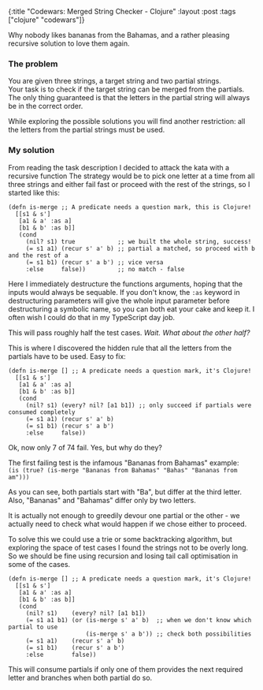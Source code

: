 {:title "Codewars: Merged String Checker - Clojure"
 :layout :post
 :tags ["clojure" "codewars"]}
 
Why nobody likes bananas from the Bahamas, and a rather pleasing recursive solution
to love them again.

### The problem

You are given three strings, a target string and two partial strings.  
Your task is to check if the target string can be merged from the partials. 
The only thing guaranteed is that the letters in the partial string will always 
be in the correct order.

While exploring the possible solutions you will find another restriction: all the letters
from the partial strings must be used.

### My solution

From reading the task description I decided to attack the kata with a recursive function
The strategy would be to pick one letter at a time from all three strings and either
fail fast or proceed with the rest of the strings, so I started like this:

```language-clojure
(defn is-merge ;; A predicate needs a question mark, this is Clojure!
  [[s1 & s']
   [a1 & a' :as a]
   [b1 & b' :as b]]
   (cond
     (nil? s1) true            ;; we built the whole string, success!
     (= s1 a1) (recur s' a' b) ;; partial a matched, so proceed with b and the rest of a
     (= s1 b1) (recur s' a b') ;; vice versa
     :else     false))         ;; no match - false
```

Here I immediately destructure the functions arguments, hoping that the inputs would always
be sequable. If you don't know, the `:as` keyword in destructuring parameters will give the
whole input parameter before destructuring a symbolic name, so you can both eat your cake
and keep it. I often wish I could do that in my TypeScript day job.

This will pass roughly half the test cases. *Wait. What about the other half?*

This is where I discovered the hidden rule that all the letters from the partials have to
be used. Easy to fix:

```language-clojure
(defn is-merge [] ;; A predicate needs a question mark, it's Clojure!
  [[s1 & s']
   [a1 & a' :as a]
   [b1 & b' :as b]]
   (cond
     (nil? s1) (every? nil? [a1 b1]) ;; only succeed if partials were consumed completely 
     (= s1 a1) (recur s' a' b)
     (= s1 b1) (recur s' a b')
     :else     false))
```

Ok, now only 7 of 74 fail. Yes, but why do they?

The first failing test is the infamous "Bananas from Bahamas" example:  
`(is (true? (is-merge "Bananas from Bahamas" "Bahas" "Bananas from am")))`

As you can see, both partials start with "Ba", but differ at the third letter. Also,
"Bananas" and "Bahamas" differ only by two letters.

It is actually not enough to greedily devour one partial or the other - we actually need
to check what would happen if we chose either to proceed.

To solve this we could use a trie or some backtracking algorithm, but exploring the
space of test cases I found the strings not to be overly long. So we should be fine
using recursion and losing tail call optimisation in some of the cases.

```language-clojure
(defn is-merge [] ;; A predicate needs a question mark, it's Clojure!
  [[s1 & s']
   [a1 & a' :as a]
   [b1 & b' :as b]]
   (cond
     (nil? s1)    (every? nil? [a1 b1])
     (= s1 a1 b1) (or (is-merge s' a' b)  ;; when we don't know which partial to use 
                      (is-merge s' a b')) ;; check both possibilities
     (= s1 a1)    (recur s' a' b)
     (= s1 b1)    (recur s' a b')
     :else        false))
```

This will consume partials if only one of them provides the next required letter and branches
when both partial do so.
